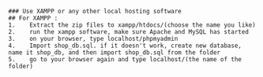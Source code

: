     ### Use XAMPP or any other local hosting software
    ## For XAMPP : 
    1.    Extract the zip files to xampp/htdocs/(choose the name you like)
    2.    run the xampp software, make sure Apache and MySQL has started
    3.    on your browser, type localhost/phpmyadmin
    4.    Import shop_db.sql. if it doesn't work, create new database, name it shop_db, and then import shop_db.sql from the folder
    5.    go to your browser again and type localhost/(the name of the folder)
